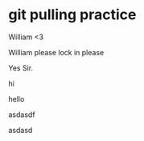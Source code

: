 # git pulling practice
William <3

William please lock in please 

Yes Sir.

hi

hello

asdasdf

asdasd
